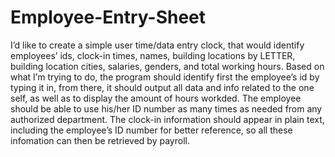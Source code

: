 # Employee-Entry-Sheet
I’d like to create a simple user time/data entry clock, that would identify employees’ ids, clock-in times, names, building locations by LETTER, building location cities, salaries, genders, and total working hours. Based on what I’m trying to do, the program should identify first the employee’s id by typing it in, from there, it should output all data and info related to the one self, as well as to display the amount of hours workded. The employee should be able to use his/her ID number as many times as needed from any authorized department. The clock-in information should appear in plain text, including the employee’s ID number for better reference, so all these infomation can then be retrieved by payroll. 
